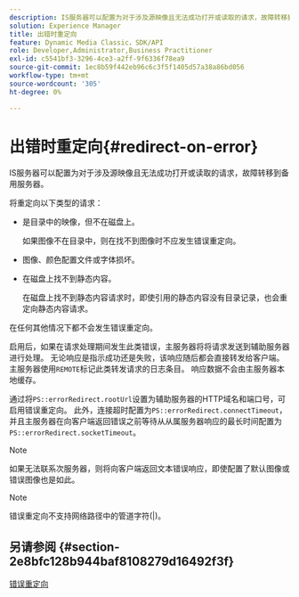 ```yaml
---
description: IS服务器可以配置为对于涉及源映像且无法成功打开或读取的请求，故障转移到备用服务器。
solution: Experience Manager
title: 出错时重定向
feature: Dynamic Media Classic，SDK/API
role: Developer,Administrator,Business Practitioner
exl-id: c5541bf3-3296-4ce3-a2ff-9f6336f78ea9
source-git-commit: 1ec8b59f442eb96c6c3f5f1405d57a38a86bd056
workflow-type: tm+mt
source-wordcount: '305'
ht-degree: 0%

---
```


# 出错时重定向{#redirect-on-error}

IS服务器可以配置为对于涉及源映像且无法成功打开或读取的请求，故障转移到备用服务器。

将重定向以下类型的请求：

* 是目录中的映像，但不在磁盘上。

   如果图像不在目录中，则在找不到图像时不应发生错误重定向。

* 图像、颜色配置文件或字体损坏。
* 在磁盘上找不到静态内容。

   在磁盘上找不到静态内容请求时，即使引用的静态内容没有目录记录，也会重定向静态内容请求。

在任何其他情况下都不会发生错误重定向。

启用后，如果在请求处理期间发生此类错误，主服务器将将请求发送到辅助服务器进行处理。 无论响应是指示成功还是失败，该响应随后都会直接转发给客户端。 主服务器使用`REMOTE`标记此类转发请求的日志条目。 响应数据不会由主服务器本地缓存。

通过将`PS::errorRedirect.rootUrl`设置为辅助服务器的HTTP域名和端口号，可启用错误重定向。 此外，连接超时配置为`PS::errorRedirect.connectTimeout`，并且主服务器在向客户端返回错误之前等待从从属服务器响应的最长时间配置为`PS::errorRedirect.socketTimeout`。

>[!NOTE]
>
>如果无法联系次服务器，则将向客户端返回文本错误响应，即使配置了默认图像或错误图像也是如此。

>[!NOTE]
>
>错误重定向不支持网络路径中的管道字符(|)。

## 另请参阅 {#section-2e8bfc128b944baf8108279d16492f3f}

[错误重定向](../../../is-api/image-serving-api-ref/c-configuration-and-administration/c-server-settings/r-error-redirection.md#reference-268b1bf6ce1b44bb979727c6f5daf1ac)
